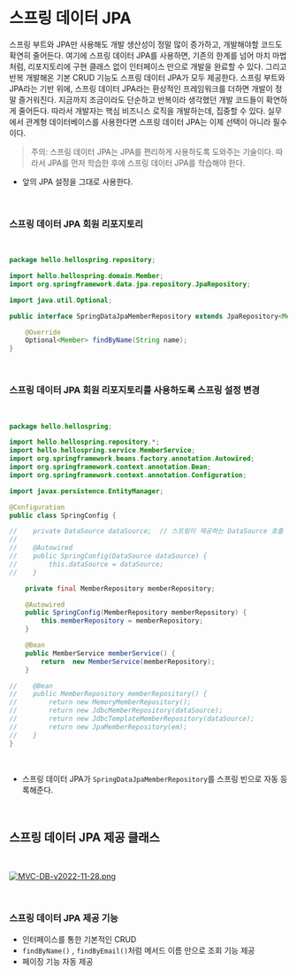 # 스프링 데이터 JPA

스프링 부트와 JPA만 사용해도 개발 생산성이 정말 많이 증가하고, 개발해야할 코드도 확연히 줄어든다. 여기에 스프링 데이터 JPA를 사용하면, 기존의 한계를 넘어 마치 마법처럼, 리포지토리에 구현 클래스 없이 인터페이스 만으로 개발을 완료할 수 있다. 그리고 반복 개발해온 기본 CRUD 기능도 스프링 데이터 JPA가 모두 제공한다.
스프링 부트와 JPA라는 기반 위에, 스프링 데이터 JPA라는 환상적인 프레임워크를 더하면 개발이 정말 즐거워진다. 지금까지 조금이라도 단순하고 반복이라 생각했던 개발 코드들이 확연하게 줄어든다. 따라서 개발자는 핵심 비즈니스 로직을 개발하는데, 집중할 수 있다.
실무에서 관계형 데이터베이스를 사용한다면 스프링 데이터 JPA는 이제 선택이 아니라 필수 이다.

> 주의: 스프링 데이터 JPA는 JPA를 편리하게 사용하도록 도와주는 기술이다. 따라서 JPA를 먼저 학습한 후에 스프링 데이터 JPA를 학습해야 한다.

- 앞의 JPA 설정을 그대로 사용한다.

</br>

### 스프링 데이터 JPA 회원 리포지토리

</br>

``` java
package hello.hellospring.repository;

import hello.hellospring.domain.Member;
import org.springframework.data.jpa.repository.JpaRepository;

import java.util.Optional;

public interface SpringDataJpaMemberRepository extends JpaRepository<Member, Long>, MemberRepository {  // JpaRepository, MemberRepository 인터페이스를 구현

    @Override
    Optional<Member> findByName(String name);
}
```

</br>

### 스프링 데이터 JPA 회원 리포지토리를 사용하도록 스프링 설정 변경

</br>

``` java
package hello.hellospring;

import hello.hellospring.repository.*;
import hello.hellospring.service.MemberService;
import org.springframework.beans.factory.annotation.Autowired;
import org.springframework.context.annotation.Bean;
import org.springframework.context.annotation.Configuration;

import javax.persistence.EntityManager;

@Configuration
public class SpringConfig {

//    private DataSource dataSource;  // 스프링이 제공하는 DataSource 호출
//
//    @Autowired
//    public SpringConfig(DataSource dataSource) {
//        this.dataSource = dataSource;
//    }

    private final MemberRepository memberRepository;

    @Autowired
    public SpringConfig(MemberRepository memberRepository) {
        this.memberRepository = memberRepository;
    }

    @Bean
    public MemberService memberService() {
        return  new MemberService(memberRepository);
    }

//    @Bean
//    public MemberRepository memberRepository() {
//        return new MemoryMemberRepository();
//        return new JdbcMemberRepository(dataSource);
//        return new JdbcTemplateMemberRepository(dataSource);
//        return new JpaMemberRepository(em);
//    }
}
```

</br>

- 스프링 데이터 JPA가 `SpringDataJpaMemberRepository`를 스프링 빈으로 자동 등록해준다.

</br>

## 스프링 데이터 JPA 제공 클래스

</br>

[![MVC-DB-v2022-11-28.png](https://i.postimg.cc/tTkh3NTp/MVC-DB-v2022-11-28.png)](https://postimg.cc/YG4GkgYs)

</br>

### 스프링 데이터 JPA 제공 기능

- 인터페이스를 통한 기본적인 CRUD
- `findByName()` , `findByEmail()`처럼 메서드 이름 만으로 조회 기능 제공
- 페이징 기능 자동 제공